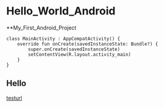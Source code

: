 # Hello_World_Android
**My_First_Android_Project
```
class MainActivity : AppCompatActivity() {
    override fun onCreate(savedInstanceState: Bundle?) {
        super.onCreate(savedInstanceState)
        setContentView(R.layout.activity_main)
    }
}
```
## Hello
[testurl](https://github.com/formulahendry/955.WLB)
